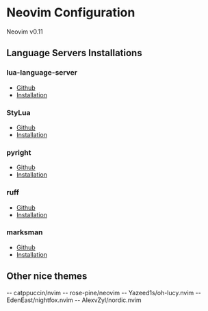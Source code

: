 # Neovim Configuration

Neovim v0.11

## Language Servers Installations

### lua-language-server
- [Github](https://github.com/LuaLS/lua-language-server)
- [Installation](https://luals.github.io/#neovim-install)

### StyLua
- [Github](https://github.com/JohnnyMorganz/StyLua)
- [Installation](https://github.com/JohnnyMorganz/StyLua/releases)

### pyright
- [Github](https://github.com/microsoft/pyright)
- [Installation](https://microsoft.github.io/pyright/#/installation)

### ruff
- [Github](https://github.com/astral-sh/ruff-lsp)
- [Installation](https://docs.astral.sh/ruff/editors/setup/#neovim)

### marksman
- [Github](https://github.com/artempyanykh/marksman)
- [Installation](https://github.com/artempyanykh/marksman/releases)

## Other nice themes
-- catppuccin/nvim
-- rose-pine/neovim
-- Yazeed1s/oh-lucy.nvim
-- EdenEast/nightfox.nvim
-- AlexvZyl/nordic.nvim
